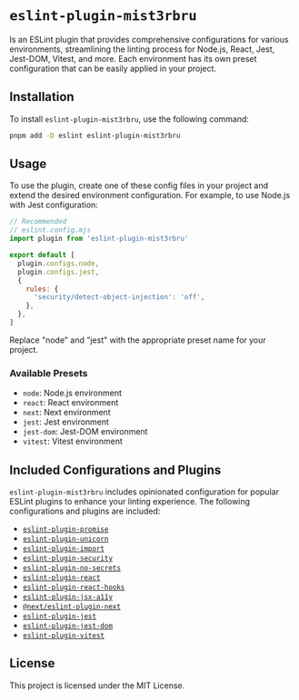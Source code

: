 # `eslint-plugin-mist3rbru`

Is an ESLint plugin that provides comprehensive configurations for various environments, streamlining the linting process for Node.js, React, Jest, Jest-DOM, Vitest, and more. Each environment has its own preset configuration that can be easily applied in your project.

## Installation

To install `eslint-plugin-mist3rbru`, use the following command:

```bash
pnpm add -D eslint eslint-plugin-mist3rbru
```

## Usage

To use the plugin, create one of these config files in your project and extend the desired environment configuration. For example, to use Node.js with Jest configuration:

```js
// Recommended
// eslint.config.mjs
import plugin from 'eslint-plugin-mist3rbru'

export default [
  plugin.configs.node,
  plugin.configs.jest,
  {
    rules: {
      'security/detect-object-injection': 'off',
    },
  },
]
```

Replace "node" and "jest" with the appropriate preset name for your project.

### Available Presets

- `node`: Node.js environment
- `react`: React environment
- `next`: Next environment
- `jest`: Jest environment
- `jest-dom`: Jest-DOM environment
- `vitest`: Vitest environment

## Included Configurations and Plugins

`eslint-plugin-mist3rbru` includes opinionated configuration for popular ESLint plugins to enhance your linting experience. The following configurations and plugins are included:

- [`eslint-plugin-promise`](https://github.com/eslint-community/eslint-plugin-promise?tab=readme-ov-file#readme)
- [`eslint-plugin-unicorn`](https://github.com/sindresorhus/eslint-plugin-unicorn?tab=readme-ov-file#readme)
- [`eslint-plugin-import`](https://github.com/import-js/eslint-plugin-import?tab=readme-ov-file#readme)
- [`eslint-plugin-security`](https://github.com/eslint-community/eslint-plugin-security?tab=readme-ov-file#readme)
- [`eslint-plugin-no-secrets`](https://github.com/nickdeis/eslint-plugin-no-secrets?tab=readme-ov-file#readme)
- [`eslint-plugin-react`](https://github.com/jsx-eslint/eslint-plugin-react?tab=readme-ov-file#readme)
- [`eslint-plugin-react-hooks`](https://github.com/facebook/react/tree/main/packages/eslint-plugin-react-hooks#readme)
- [`eslint-plugin-jsx-a11y`](https://github.com/jsx-eslint/eslint-plugin-jsx-a11y?tab=readme-ov-file#readme)
- [`@next/eslint-plugin-next`](https://nextjs.org/docs/pages/building-your-application/configuring/eslint#eslint-plugin)
- [`eslint-plugin-jest`](https://github.com/jest-community/eslint-plugin-jest?tab=readme-ov-file#readme)
- [`eslint-plugin-jest-dom`](https://github.com/testing-library/eslint-plugin-jest-dom?tab=readme-ov-file#readme)
- [`eslint-plugin-vitest`](https://github.com/veritem/eslint-plugin-vitest?tab=readme-ov-file#readme)

## License

This project is licensed under the MIT License.
